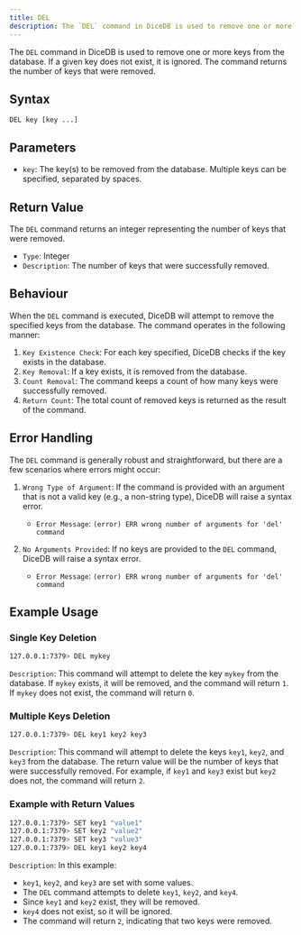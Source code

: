 ```yaml
---
title: DEL
description: The `DEL` command in DiceDB is used to remove one or more keys from the database. If a given key does not exist, it is ignored. The command returns the number of keys that were removed.
---
```


The `DEL` command in DiceDB is used to remove one or more keys from the database. If a given key does not exist, it is ignored. The command returns the number of keys that were removed.

## Syntax

```plaintext
DEL key [key ...]
```

## Parameters

- `key`: The key(s) to be removed from the database. Multiple keys can be specified, separated by spaces.

## Return Value

The `DEL` command returns an integer representing the number of keys that were removed.

- `Type`: Integer
- `Description`: The number of keys that were successfully removed.

## Behaviour

When the `DEL` command is executed, DiceDB will attempt to remove the specified keys from the database. The command operates in the following manner:

1. `Key Existence Check`: For each key specified, DiceDB checks if the key exists in the database.
1. `Key Removal`: If a key exists, it is removed from the database.
1. `Count Removal`: The command keeps a count of how many keys were successfully removed.
1. `Return Count`: The total count of removed keys is returned as the result of the command.

## Error Handling

The `DEL` command is generally robust and straightforward, but there are a few scenarios where errors might occur:

1. `Wrong Type of Argument`: If the command is provided with an argument that is not a valid key (e.g., a non-string type), DiceDB will raise a syntax error.

   - `Error Message`: `(error) ERR wrong number of arguments for 'del' command`

1. `No Arguments Provided`: If no keys are provided to the `DEL` command, DiceDB will raise a syntax error.

   - `Error Message`: `(error) ERR wrong number of arguments for 'del' command`

## Example Usage

### Single Key Deletion

```bash
127.0.0.1:7379> DEL mykey
```

`Description`: This command will attempt to delete the key `mykey` from the database. If `mykey` exists, it will be removed, and the command will return `1`. If `mykey` does not exist, the command will return `0`.

### Multiple Keys Deletion

```bash
127.0.0.1:7379> DEL key1 key2 key3
```

`Description`: This command will attempt to delete the keys `key1`, `key2`, and `key3` from the database. The return value will be the number of keys that were successfully removed. For example, if `key1` and `key3` exist but `key2` does not, the command will return `2`.

### Example with Return Values

```bash
127.0.0.1:7379> SET key1 "value1"
127.0.0.1:7379> SET key2 "value2"
127.0.0.1:7379> SET key3 "value3"
127.0.0.1:7379> DEL key1 key2 key4
```

`Description`: In this example:

- `key1`, `key2`, and `key3` are set with some values.
- The `DEL` command attempts to delete `key1`, `key2`, and `key4`.
- Since `key1` and `key2` exist, they will be removed.
- `key4` does not exist, so it will be ignored.
- The command will return `2`, indicating that two keys were removed.
